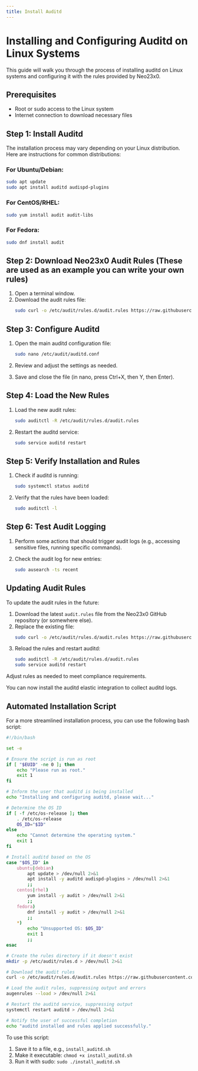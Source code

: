 ```yaml
---
title: Install Auditd
---
```

# Installing and Configuring Auditd on Linux Systems

This guide will walk you through the process of installing auditd on Linux systems and configuring it with the rules provided by Neo23x0.

## Prerequisites

- Root or sudo access to the Linux system
- Internet connection to download necessary files

## Step 1: Install Auditd

The installation process may vary depending on your Linux distribution. Here are instructions for common distributions:

### For Ubuntu/Debian:

```bash
sudo apt update
sudo apt install auditd audispd-plugins
```

### For CentOS/RHEL:

```bash
sudo yum install audit audit-libs
```

### For Fedora:

```bash
sudo dnf install audit
```

## Step 2: Download Neo23x0 Audit Rules (These are used as an example you can write your own rules)

1. Open a terminal window.
2. Download the audit rules file:
   ```bash
   sudo curl -o /etc/audit/rules.d/audit.rules https://raw.githubusercontent.com/Neo23x0/auditd/master/audit.rules
   ```

## Step 3: Configure Auditd

1. Open the main auditd configuration file:
   ```bash
   sudo nano /etc/audit/auditd.conf
   ```

2. Review and adjust the settings as needed.

3. Save and close the file (in nano, press Ctrl+X, then Y, then Enter).

## Step 4: Load the New Rules

1. Load the new audit rules:
   ```bash
   sudo auditctl -R /etc/audit/rules.d/audit.rules
   ```

2. Restart the auditd service:
   ```bash
   sudo service auditd restart
   ```

## Step 5: Verify Installation and Rules

1. Check if auditd is running:
   ```bash
   sudo systemctl status auditd
   ```

2. Verify that the rules have been loaded:
   ```bash
   sudo auditctl -l
   ```

## Step 6: Test Audit Logging

1. Perform some actions that should trigger audit logs (e.g., accessing sensitive files, running specific commands).

2. Check the audit log for new entries:
   ```bash
   sudo ausearch -ts recent
   ```

## Updating Audit Rules

To update the audit rules in the future:

1. Download the latest `audit.rules` file from the Neo23x0 GitHub repository (or somewhere else).
2. Replace the existing file:
   ```bash
   sudo curl -o /etc/audit/rules.d/audit.rules https://raw.githubusercontent.com/Neo23x0/auditd/master/audit.rules
   ```
3. Reload the rules and restart auditd:
   ```bash
   sudo auditctl -R /etc/audit/rules.d/audit.rules
   sudo service auditd restart
   ```

Adjust rules as needed to meet compliance requirements.

You can now install the auditd elastic integration to collect auditd logs.

## Automated Installation Script

For a more streamlined installation process, you can use the following bash script:

```bash
#!/bin/bash

set -e

# Ensure the script is run as root
if [ "$EUID" -ne 0 ]; then
    echo "Please run as root."
    exit 1
fi

# Inform the user that auditd is being installed
echo "Installing and configuring auditd, please wait..."

# Determine the OS ID
if [ -f /etc/os-release ]; then
    . /etc/os-release
    OS_ID="$ID"
else
    echo "Cannot determine the operating system."
    exit 1
fi

# Install auditd based on the OS
case "$OS_ID" in
    ubuntu|debian)
        apt update > /dev/null 2>&1
        apt install -y auditd audispd-plugins > /dev/null 2>&1
        ;;
    centos|rhel)
        yum install -y audit > /dev/null 2>&1
        ;;
    fedora)
        dnf install -y audit > /dev/null 2>&1
        ;;
    *)
        echo "Unsupported OS: $OS_ID"
        exit 1
        ;;
esac

# Create the rules directory if it doesn't exist
mkdir -p /etc/audit/rules.d > /dev/null 2>&1

# Download the audit rules
curl -o /etc/audit/rules.d/audit.rules https://raw.githubusercontent.com/Neo23x0/auditd/master/audit.rules > /dev/null 2>&1

# Load the audit rules, suppressing output and errors
augenrules --load > /dev/null 2>&1

# Restart the auditd service, suppressing output
systemctl restart auditd > /dev/null 2>&1

# Notify the user of successful completion
echo "auditd installed and rules applied successfully."
```

To use this script:

1. Save it to a file, e.g., `install_auditd.sh`
2. Make it executable: `chmod +x install_auditd.sh`
3. Run it with sudo: `sudo ./install_auditd.sh`
